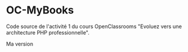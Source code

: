# OC-MyBooks

Code source de l'activité 1 du cours OpenClassrooms "Evoluez vers une architecture PHP professionnelle".

Ma version
